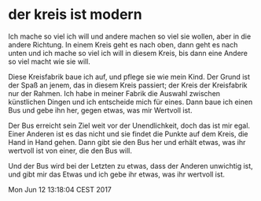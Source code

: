 der kreis ist modern
====================

Ich mache so viel ich will und andere machen so viel sie wollen, aber in die andere Richtung. In einem Kreis geht es nach oben, dann geht es nach unten und ich mache so viel ich will in diesem Kreis, bis dann eine Andere so viel macht wie sie will.

Diese Kreisfabrik baue ich auf, und pflege sie wie mein Kind. Der Grund ist der Spaß an jenem, das in diesem Kreis passiert; der Kreis der Kreisfabrik nur der Rahmen. Ich habe in meiner Fabrik die Auswahl zwischen künstlichen Dingen und ich entscheide mich für eines. Dann baue ich einen Bus und gebe ihn her, gegen etwas, was mir Wertvoll ist.

Der Bus erreicht sein Ziel weit vor der Unendlichkeit, doch das ist mir egal. Einer Anderen ist es das nicht und sie findet die Punkte auf dem Kreis, die Hand in Hand gehen. Dann gibt sie den Bus her und erhält etwas, was ihr wertvoll ist von einer, die den Bus will.

Und der Bus wird bei der Letzten zu etwas, dass der Anderen unwichtig ist, und gibt mir das Etwas und ich gebe ihr etwas, was ihr wertvoll ist.

Mon Jun 12 13:18:04 CEST 2017
